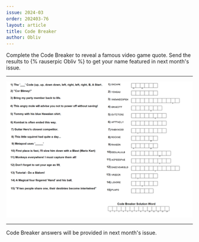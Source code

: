 ```yaml
---
issue: 2024-03
order: 202403-76
layout: article
title: Code Breaker
author: Obliv
---
```


Complete the Code Breaker to reveal a famous video game quote. Send the results to {% rauserpic Obliv %} to get your name featured in next month's issue.

---

<p align="center">
  <img src="img/Fun/CodeBreaker.png" />
</p>

***

Code Breaker answers will be provided in next month's issue.